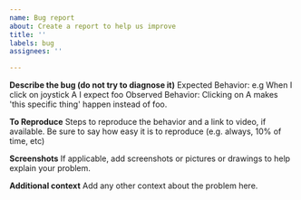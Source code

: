 ```yaml
---
name: Bug report
about: Create a report to help us improve
title: ''
labels: bug
assignees: ''

---
```


**Describe the bug (do not try to diagnose it)**
Expected Behavior: e.g When I click on joystick A I expect foo
Observed Behavior: Clicking on A makes 'this specific thing' happen instead of foo.

**To Reproduce**
Steps to reproduce the behavior and a link to video, if available. Be sure to say how easy it is to reproduce (e.g. always, 10% of time, etc)

**Screenshots**
If applicable, add screenshots or pictures or drawings to help explain your problem.

**Additional context**
Add any other context about the problem here.
